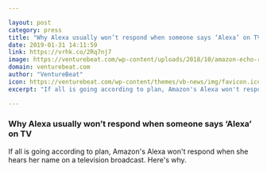 ```yaml
---

layout: post
category: press
title: "Why Alexa usually won’t respond when someone says ‘Alexa’ on TV"
date: 2019-01-31 14:11:59
link: https://vrhk.co/2Rq7nj7
image: https://venturebeat.com/wp-content/uploads/2018/10/amazon-echo-red.jpg?w=1200&strip=all
domain: venturebeat.com
author: "VentureBeat"
icon: https://venturebeat.com/wp-content/themes/vb-news/img/favicon.ico
excerpt: "If all is going according to plan, Amazon's Alexa won't respond when she hears her name on a television broadcast. Here's why."

---
```


### Why Alexa usually won’t respond when someone says ‘Alexa’ on TV

If all is going according to plan, Amazon's Alexa won't respond when she hears her name on a television broadcast. Here's why.